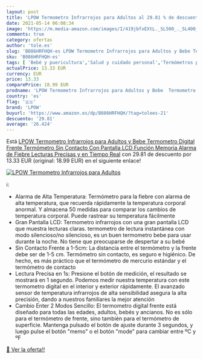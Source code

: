 ```yaml
---
layout: post
title: 'LPOW Termometro Infrarrojos para Adultos al 29.81 % de descuento'
date: 2021-05-14 06:08:34
image: 'https://m.media-amazon.com/images/I/419jbfxEXtL._SL500_._SL400_.jpg'
comments: true
category: ofertas
author: 'tole.es'
slug: 'B086HRFHQH-es LPOW Termometro Infrarrojos para Adultos y Bebe Termometro...'
sku: 'B086HRFHQH-es'
tags: [ 'Bebé y puericultura','Salud y cuidado personal','Termómetros para bebé','bebe','lpow', ]
actualPrice: 13.33 EUR
currency: EUR
price: 13.33
comparePrice: 18.99 EUR
prodname: 'LPOW Termometro Infrarrojos para Adultos y Bebe  Termometro Digital Frente Termómetro Sin Contacto Con Pantalla LCD  Función Memoria  Alarma de Fiebre  Lecturas Precisas y en Tiempo Real'
country: 'es'
flag: '🇪🇸'
brand: 'LPOW'
buyurl: 'https://www.amazon.es/dp/B086HRFHQH/?tag=tolees-21'
descuento: '29.81'
average: '26.424'
---
```


Está [LPOW Termometro Infrarrojos para Adultos y Bebe  Termometro Digital Frente Termómetro Sin Contacto Con Pantalla LCD  Función Memoria  Alarma de Fiebre  Lecturas Precisas y en Tiempo Real](https://www.amazon.es/dp/B086HRFHQH/?tag=tolees-21) con 29.81 de descuento por 13.33 EUR (original: 18.99 EUR) en el siguiente enlace!

[![LPOW Termometro Infrarrojos para Adultos](https://m.media-amazon.com/images/I/419jbfxEXtL._SL500_._SL400_.jpg)](https://www.amazon.es/dp/B086HRFHQH/?tag=tolees-21)

ℹ️:

- Alarma de Alta Temperatura: Termómetro para la fiebre con alarma de alta temperatura, que recuerda rápidamente la temperatura corporal anormal. Y almacena 50 medidas para comparar los cambios de temperatura corporal. Puede rastrear su temperatura fácilmente
- Gran Pantalla LCD: Termometro infrarrojos con una gran pantalla LCD que muestra lecturas claras. termometro de lectura instantánea con modo silencioso/no silencioso, es un buen termometro bebe para usar durante la noche. No tiene que preocuparse de despertar a su bebé
- Sin Contacto Frente a 1-5cm: La distancia entre el termómetro y la frente debe ser de 1-5 cm. Termómetro sin contacto, es seguro e higiénico. De hecho, es más práctico que el termómetro de mercurio estándar y el termómetro de contacto
- Lectura Precisa en 1s: Presione el botón de medición, el resultado se mostrará en 1 segundo. Podemos medir nuestra temperatura con este termometro digital en el interior y exterior rápidamente. El avanzado sensor de temperatura infrarrojos de alta sensibilidad asegura la alta precisión, dando a nuestros familiares la mejor atención
- Cambio Enter 2 Modos Sencillo: El termometro digital frente está diseñado para todas las edades, adultos, bebés y ancianos. No es sólo para el termómetro de frente, sino también para el termómetro de superficie. Mantenga pulsado el botón de ajuste durante 3 segundos, y luego pulse el botón "memo" o el botón "mode" para cambiar entre ºC y ºF

[🛒 Ver la oferta!!](https://www.amazon.es/dp/B086HRFHQH/?tag=tolees-21)
